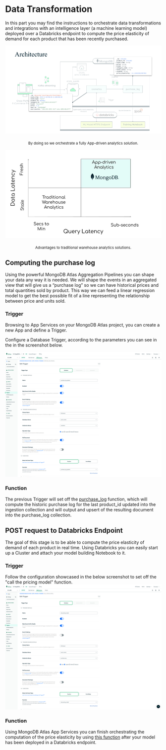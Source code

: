 # Data Transformation
In this part you may find the instructions to orchestrate data transformations and integrations with an intelligence layer (a machine learning model) deployed over a Databricks endpoint to compute the price elasticity of demand for each product that has been recently purchased. 

![image](https://github.com/mongodb-industry-solutions/Real-Time-Pricing/blob/main/media/images/data-transformation.png)

<p align="center">
<sub>
By doing so we orchestrate a fully App-driven analytics solution.
</sub>
</p>

![image](https://github.com/mongodb-industry-solutions/Real-Time-Pricing/blob/main/media/images/app-driven-vs-traditional-analytics.jpg)

<p align="center">
<sub>
Advantages to traditional warehouse analytics solutions.
</sub>
</p>


## Computing the purchase log
Using the powerful MongoDB Atlas Aggregation Pipelines you can shape your data any way it is needed. We will shape the events in an aggregated view that will give us a “purchase log” so we can have historical prices and total quantities sold by product. This way we can feed a linear regression model to get the best possible fit of a line representing the relationship between price and units sold.

### Trigger
Browsing to App Services on your MongoDB Atlas project, you can create a new App and define a Trigger. 

Configure a Database Trigger, according to the parameters you can see in the in the screenshot below.

![image](https://github.com/mongodb-industry-solutions/Real-Time-Pricing/blob/main/media/images/purchase-log-trigger.png)

### Function
The previous Trigger will set off the [purchase_log](Part-2-dataTransformation/purchaseLog.js) function, which will compute the historic purchase log for the last product_id updated into the ingestion collection and will output and upsert of the resulting document into the purchase_log collection.

## POST request to Databricks Endpoint
The goal of this stage is to be able to compute the price elasticity of demand of each product in real time. Using Databricks you can easily start up a Cluster and attach your model building Notebook to it.



### Trigger
Follow the configuration showcased in the below screenshot to set off the "call the pricing model" function.
![image](https://github.com/mongodb-industry-solutions/Real-Time-Pricing/blob/main/media/images/call-pricing-model-trigger.png)

### Function
Using MongoDB Atlas App Services you can finish orchestrating the computation of the price elasticity by using [this function](https://github.com/mongodb-industry-solutions/Real-Time-Pricing/blob/main/Part-2-dataTransformation/call-pricing-model.js#L10) after your model has been deployed in a Databricks endpoint. 

